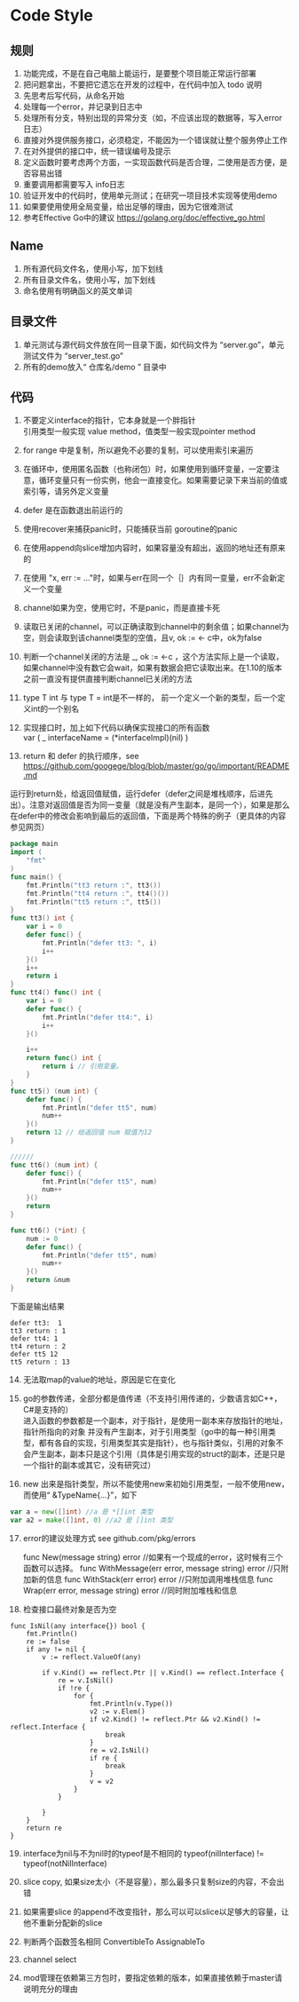 # Code Style

## 规则

1. 功能完成，不是在自己电脑上能运行，是要整个项目能正常运行部署
2. 把问题拿出，不要把它遗忘在开发的过程中，在代码中加入 todo 说明
3. 先思考后写代码，从命名开始
4. 处理每一个error，并记录到日志中
5. 处理所有分支，特别出现的异常分支（如，不应该出现的数据等，写入error日志）
6. 直接对外提供服务接口，必须稳定，不能因为一个错误就让整个服务停止工作
7. 在对外提供的接口中，统一错误编号及提示
8. 定义函数时要考虑两个方面，一实现函数代码是否合理，二使用是否方便，是否容易出错
9. 重要调用都需要写入 info日志
10. 验证开发中的代码时，使用单元测试；在研究一项目技术实现等使用demo
11. 如果要使用使用全局变量，给出足够的理由，因为它很难测试
12. 参考Effective Go中的建议  https://golang.org/doc/effective_go.html

## Name 

1. 所有源代码文件名，使用小写，加下划线
2. 所有目录文件名，使用小写，加下划线
3. 命名使用有明确函义的英文单词

## 目录文件
1. 单元测试与源代码文件放在同一目录下面，如代码文件为 “server.go”，单元测试文件为 “server_test.go”
2. 所有的demo放入“ 仓库名/demo ” 目录中

## 代码
1. 不要定义interface的指针，它本身就是一个胖指针  
引用类型一般实现 value method，值类型一般实现pointer method

2. for range 中是复制，所以避免不必要的复制，可以使用索引来遍历
3. 在循环中，使用匿名函数（也称闭包）时，如果使用到循环变量，一定要注意，循环变量只有一份实例，他会一直接变化。如果需要记录下来当前的值或索引等，请另外定义变量
4. defer 是在函数退出前运行的
5. 使用recover来捕获panic时，只能捕获当前 goroutine的panic
6. 在使用append向slice增加内容时，如果容量没有超出，返回的地址还有原来的
7. 在使用 "x, err := ..."时，如果与err在同一个｛｝内有同一变量，err不会新定义一个变量
8. channel如果为空，使用它时，不是panic，而是直接卡死
9. 读取已关闭的channel，可以正确读取到channel中的剩余值；如果channel为空，则会读取到该channel类型的空值，且v, ok := <- c中，ok为false
10. 判断一个channel关闭的方法是 _, ok := <-c ，这个方法实际上是一个读取，如果channel中没有数它会wait，如果有数据会把它读取出来。在1.10的版本之前一直没有提供直接判断channel已关闭的方法
11. type T int  与 type T = int是不一样的， 前一个定义一个新的类型，后一个定义int的一个别名
12. 实现接口时，加上如下代码以确保实现接口的所有函数  
var (
	_ interfaceName     = (*interfaceImpl)(nil)
)
13. return 和 defer 的执行顺序，see https://github.com/googege/blog/blob/master/go/go/important/README.md

运行到return处，给返回值赋值，运行defer（defer之间是堆栈顺序，后进先出）。注意对返回值是否为同一变量（就是没有产生副本，是同一个），如果是那么在defer中的修改会影响到最后的返回值，下面是两个特殊的例子（更具体的内容参见网页）
``` go
package main
import (
	"fmt"
)
func main() {
	fmt.Println("tt3 return :", tt3())
	fmt.Println("tt4 return :", tt4()())
	fmt.Println("tt5 return :", tt5())
}
func tt3() int {
	var i = 0
	defer func() {
		fmt.Println("defer tt3: ", i)
		i++
	}()
	i++
	return i
}
func tt4() func() int {
	var i = 0
	defer func() {
		fmt.Println("defer tt4:", i)
		i++
	}()

	i++
	return func() int {
		return i // 引用变量。
	}
}
func tt5() (num int) {
	defer func() {
		fmt.Println("defer tt5", num)
		num++
	}()
	return 12 // 给返回值 num 赋值为12
}

//////
func tt6() (num int) {
	defer func() {
		fmt.Println("defer tt5", num)
		num++
	}()
	return
}

func tt6() (*int) {
    num := 0
	defer func() {
		fmt.Println("defer tt5", num)
		num++
	}()
	return &num
}


```
下面是输出结果
```
defer tt3:  1
tt3 return : 1
defer tt4: 1
tt4 return : 2
defer tt5 12
tt5 return : 13
```
14. 无法取map的value的地址，原因是它在变化
15. go的参数传递，全部分都是值传递（不支持引用传递的，少数语言如C++，C#是支持的）   
    进入函数的参数都是一个副本，对于指针，是使用一副本来存放指针的地址，指针所指向的对象 并没有产生副本，对于引用类型（go中的每一种引用类型，都有各自的实现，引用类型其实是指针），也与指针类似，引用的对象不会产生副本，副本只是这个引用（具体是引用实现的struct的副本，还是只是一个指针的副本或其它，没有研究过）

16. new 出来是指针类型，所以不能使用new来初始引用类型，一般不使用new，而使用“ &TypeName{...}”，如下  
``` go
var a = new([]int) //a 是 *[]int 类型
var a2 = make([]int, 0) //a2 是 []int 类型
```
17. error的建议处理方式
    see github.com/pkg/errors
    
    func New(message string) error //如果有一个现成的error，这时候有三个函数可以选择。
    func WithMessage(err error, message string) error //只附加新的信息
    func WithStack(err error) error //只附加调用堆栈信息
    func Wrap(err error, message string) error //同时附加堆栈和信息

18. 检查接口最终对象是否为空
```
func IsNil(any interface{}) bool {
	fmt.Println()
	re := false
	if any != nil {
		v := reflect.ValueOf(any)

		if v.Kind() == reflect.Ptr || v.Kind() == reflect.Interface {
			re = v.IsNil()
			if !re {
				for {
					fmt.Println(v.Type())
					v2 := v.Elem()
					if v2.Kind() != reflect.Ptr && v2.Kind() != reflect.Interface {
						break
					}
					re = v2.IsNil()
					if re {
						break
					}
					v = v2
				}
			}

		}
	}
	return re
}
```

19. interface为nil与不为nil时的typeof是不相同的
   typeof(nilInterface) != typeof(notNilInterface)
20. slice copy, 如果size太小（不是容量），那么最多只复制size的内容，不会出错
21. 如果需要slice 的append不改变指针，那么可以可以slice以足够大的容量，让他不重新分配新的slice
22. 判断两个函数签名相同 ConvertibleTo AssignableTo
23. channel select  
    
24. mod管理在依赖第三方包时，要指定依赖的版本，如果直接依赖于master请说明充分的理由

    
